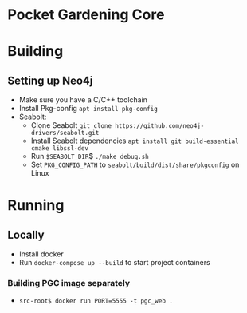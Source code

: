 # Pocket Gardening Core

# Building 
## Setting up Neo4j
* Make sure you have a C/C++ toolchain
* Install Pkg-config `apt install pkg-config`
* Seabolt:
   * Clone Seabolt `git clone https://github.com/neo4j-drivers/seabolt.git`
   * Install Seabolt dependencies `apt install git build-essential cmake libssl-dev`
   * Run `$SEABOLT_DIR`$ `./make_debug.sh` 
   * Set `PKG_CONFIG_PATH` to `seabolt/build/dist/share/pkgconfig` on Linux

# Running
## Locally 
* Install docker
* Run `docker-compose up --build` to start project containers

### Building PGC image separately
* `src-root$ docker run PORT=5555 -t pgc_web .`

 
   